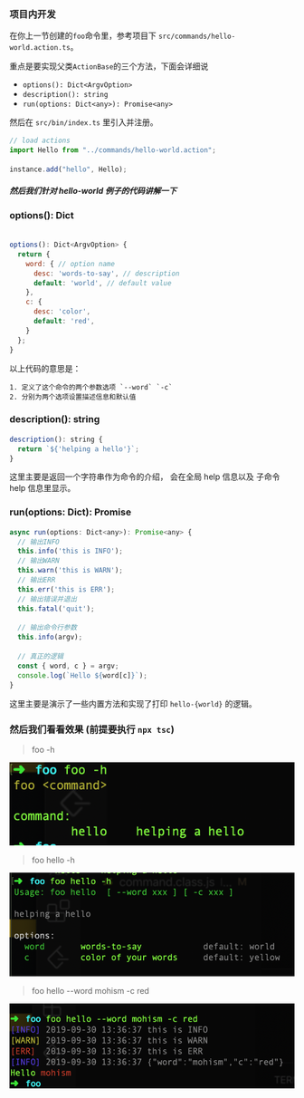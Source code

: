 ### 项目内开发

在你上一节创建的`foo`命令里，参考项目下 `src/commands/hello-world.action.ts`。

重点是要实现父类`ActionBase`的三个方法，下面会详细说

- `options(): Dict<ArgvOption>`
- `description(): string`
- `run(options: Dict<any>): Promise<any>`

然后在 `src/bin/index.ts` 里引入并注册。

```javascript
// load actions
import Hello from "../commands/hello-world.action";

instance.add("hello", Hello);
```

##### 然后我们针对 hello-world 例子的代码讲解一下

### options(): Dict<ArgvOption>

```javascript

options(): Dict<ArgvOption> {
  return {
    word: { // option name
      desc: 'words-to-say', // description
      default: 'world', // default value
    },
    c: {
      desc: 'color',
      default: 'red',
    }
  };
}

```

以上代码的意思是：

    1. 定义了这个命令的两个参数选项 `--word` `-c`
    2. 分别为两个选项设置描述信息和默认值

### description(): string

```javascript
description(): string {
  return `${'helping a hello'}`;
}
```

这里主要是返回一个字符串作为命令的介绍，
会在全局 help 信息以及 子命令 help 信息里显示。

### run(options: Dict<any>): Promise<any>

```javascript
async run(options: Dict<any>): Promise<any> {
  // 输出INFO
  this.info('this is INFO');
  // 输出WARN
  this.warn('this is WARN');
  // 输出ERR
  this.err('this is ERR');
  // 输出错误并退出
  this.fatal('quit');

  // 输出命令行参数
  this.info(argv);

  // 真正的逻辑
  const { word, c } = argv;
  console.log(`Hello ${word[c]}`);
}
```

这里主要是演示了一些内置方法和实现了打印 `hello-{world}` 的逻辑。

### 然后我们看看效果 (前提要执行 `npx tsc`)

> foo -h

![](../../assets/1.png)

> foo hello -h

![](../../assets/2.png)

> foo hello --word mohism -c red

![](../../assets/3.png)
